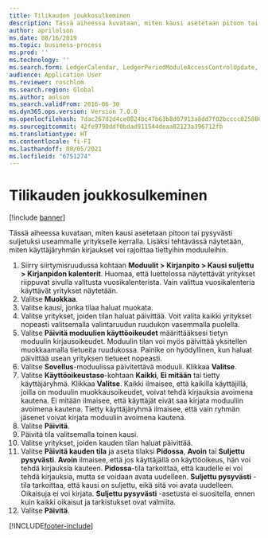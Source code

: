 ```yaml
---
title: Tilikauden joukkosulkeminen
description: Tässä aiheessa kuvataan, miten kausi asetetaan pitoon tai pysyvästi suljetuksi useammalle yritykselle kerralla.
author: aprilolson
ms.date: 08/16/2019
ms.topic: business-process
ms.prod: ''
ms.technology: ''
ms.search.form: LedgerCalendar, LedgerPeriodModuleAccessControlUpdate, SysLookupPicklist, LedgerFiscalCalendarPeriodStatus
audience: Application User
ms.reviewer: roschlom
ms.search.region: Global
ms.author: aolson
ms.search.validFrom: 2016-06-30
ms.dyn365.ops.version: Version 7.0.0
ms.openlocfilehash: 7dac267d2d4ce0824bc47b63b8d07913a8dd7f02bcccc025880701cb4d0bdd3d
ms.sourcegitcommit: 42fe9790ddf0bdad911544deaa82123a396712fb
ms.translationtype: HT
ms.contentlocale: fi-FI
ms.lasthandoff: 08/05/2021
ms.locfileid: "6751274"
---
```

# <a name="mass-financial-period-close"></a>Tilikauden joukkosulkeminen

[!include [banner](../../includes/banner.md)]

Tässä aiheessa kuvataan, miten kausi asetetaan pitoon tai pysyvästi suljetuksi useammalle yritykselle kerralla. Lisäksi tehtävässä näytetään, miten käyttäjäryhmän kirjaukset voi rajoittaa tiettyihin moduuleihin.

1. Siirry siirtymisruudussa kohtaan **Moduulit > Kirjanpito > Kausi suljettu > Kirjanpidon kalenterit**. Huomaa, että luettelossa näytettävät yritykset riippuvat sivulla valitusta vuosikalenterista. Vain valittua vuosikalenteria käyttävät yritykset näytetään.
2. Valitse **Muokkaa**.
3. Valitse kausi, jonka tilaa haluat muokata.
4. Valitse yritykset, joiden tilan haluat päivittää. Voit valita kaikki yritykset nopeasti valitsemalla valintaruudun ruudukon vasemmalla puolella.  
5. Valitse **Päivitä moduulien käyttöoikeudet** määrittääksesi tietyn moduulin kirjausoikeudet. Moduulin tilan voi myös päivittää yksitellen muokkaamalla tietueita ruudukossa. Painike on hyödyllinen, kun haluat päivittää usean yrityksen tietueet nopeasti.  
6. Valitse **Sovellus**-moduulissa päivitettävä moduuli. Klikkaa **Valitse**.
7. Valitse **Käyttöoikeustaso**-kohtaan **Kaikki**, **Ei mitään** tai tietty käyttäjäryhmä. Klikkaa **Valitse**. Kaikki ilmaisee, että kaikilla käyttäjillä, joilla on moduulin muokkausoikeudet, voivat tehdä kirjauksia avoimena kautena. Ei mitään ilmaisee, että käyttäjät eivät saa kirjata moduuliin avoimena kautena. Tietty käyttäjäryhmä ilmaisee, että vain ryhmän jäsenet voivat kirjata moduuliin avoimena kautena.  
8. Valitse **Päivitä**.
9. Päivitä tila valitsemalla toinen kausi.
10. Valitse yritykset, joiden kauden tilan haluat päivittää.
11. Valitse **Päivitä kauden tila** ja aseta tilaksi **Pidossa**, **Avoin** tai **Suljettu pysyvästi**. **Avoin** ilmaisee, että jos käyttäjällä on käyttöoikeus, hän voi tehdä kirjauksia kauteen. **Pidossa**-tila tarkoittaa, että kaudelle ei voi tehdä kirjauksia, mutta se voidaan avata uudelleen. **Suljettu pysyvästi** -tila tarkoittaa, että kausi on suljettu, eikä sitä voi avata uudelleen. Oikaisuja ei voi kirjata. **Suljettu pysyvästi** -asetusta ei suositella, ennen kuin kaikki oikaisut ja tarkistukset ovat valmiita.  
12. Valitse **Päivitä**.



[!INCLUDE[footer-include](../../../includes/footer-banner.md)]